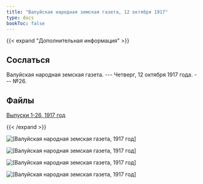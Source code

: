 ```yaml
---
title: "Валуйская народная земская газета, 12 октября 1917"
type: docs
bookToc: false
---
```


{{< expand "Дополнительная информация" >}}
## Сослаться
Валуйская народная земская газета. --- Четверг, 12 октября 1917 года. --- №26.

## Файлы
[Выпуски 1-26, 1917 год](https://www.dropbox.com/sh/f66udc3wv8z9994/AADjgSdoNAVKO_sDOpFltcOta?dl=0)

{{< /expand >}}

![[Валуйская народная земская газета, 1917 год]](/static/img/papers/1917_№26.jpg)

![[Валуйская народная земская газета, 1917 год]](/static/img/papers/1917_№26_p2.jpg)

![[Валуйская народная земская газета, 1917 год]](/static/img/papers/1917_№26_p3.jpg)

![[Валуйская народная земская газета, 1917 год]](/static/img/papers/1917_№26_p4.jpg)
